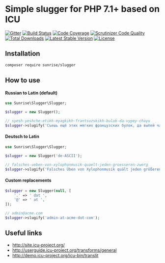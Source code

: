 # Simple slugger for PHP 7.1+ based on ICU

[![Gitter](https://badges.gitter.im/sunrise-php/support.png)](https://gitter.im/sunrise-php/support)
[![Build Status](https://circleci.com/gh/sunrise-php/slugger.svg?style=shield)](https://circleci.com/gh/sunrise-php/slugger)
[![Code Coverage](https://scrutinizer-ci.com/g/sunrise-php/slugger/badges/coverage.png?b=master)](https://scrutinizer-ci.com/g/sunrise-php/slugger/?branch=master)
[![Scrutinizer Code Quality](https://scrutinizer-ci.com/g/sunrise-php/slugger/badges/quality-score.png?b=master)](https://scrutinizer-ci.com/g/sunrise-php/slugger/?branch=master)
[![Total Downloads](https://poser.pugx.org/sunrise/slugger/downloads?format=flat)](https://packagist.org/packages/sunrise/slugger)
[![Latest Stable Version](https://poser.pugx.org/sunrise/slugger/v/stable?format=flat)](https://packagist.org/packages/sunrise/slugger)
[![License](https://poser.pugx.org/sunrise/slugger/license?format=flat)](https://packagist.org/packages/sunrise/slugger)

## Installation

```bash
composer require sunrise/slugger
```

## How to use

#### Russian to Latin (default)

```php
use Sunrise\Slugger\Slugger;

$slugger = new Slugger();

// syesh-yeshche-etikh-myagkikh-frantsuzskikh-bulok-da-vypey-chayu
$slugger->slugify('Съешь ещё этих мягких французских булок, да выпей чаю');
```

#### Deutsch to Latin

```php
use Sunrise\Slugger\Slugger;

$slugger = new Slugger('de-ASCII');

// falsches-ueben-von-xylophonmusik-quaelt-jeden-groesseren-zwerg
$slugger->slugify('Falsches Üben von Xylophonmusik quält jeden größeren Zwerg');
```

#### Custom replacements

```php
$slugger = new Slugger(null, [
    '.' => ' dot ',
    '@' => ' at ',
]);

// admin@acme.com
$slugger->slugify('admin-at-acme-dot-com');
```

## Useful links

* http://site.icu-project.org/
* http://userguide.icu-project.org/transforms/general
* http://demo.icu-project.org/icu-bin/translit
